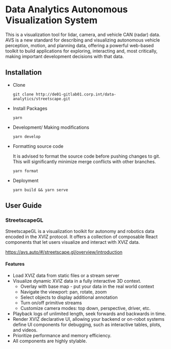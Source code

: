 # Data Analytics Autonomous Visualization System

This is a visualization tool for lidar, camera, and vehicle CAN (radar) data. AVS is a new standard for describing and visualizing autonomous vehicle perception, motion, and planning data, offering a powerful web-based toolkit to build applications for exploring, interacting and, most critically, making important development decisions with that data.

## Installation

* Clone

  `git clone http://de01-gitlab01.corp.int/data-analytics/streetscape.git`

* Install Packages

  `yarn`

* Development/ Making modifications

  `yarn develop`

* Formatting source code

  It is advised to format the source code before pushing changes to git. This will significantly minimize merge conflicts with other branches.

  `yarn format`

* Deployment

  `yarn build && yarn serve`

## User Guide

### StreetscapeGL

StreetscapeGL is a visualization toolkit for autonomy and robotics data encoded in the XVIZ protocol. It offers a collection of composable React components that let users visualize and interact with XVIZ data.

https://avs.auto/#/streetscape.gl/overview/introduction

#### Features
  - Load XVIZ data from static files or a stream server
  - Visualize dynamic XVIZ data in a fully interactive 3D context.
    - Overlay with base map - put your data in the real world context
    - Navigate the viewport: pan, rotate, zoom
    - Select objects to display additional annotation
    - Turn on/off primitive streams
    - Customize camera modes: top down, perspective, driver, etc.
  - Playback logs of unlimited length, seek forwards and backwards in time.
  - Render XVIZ declarative UI, allowing your backend or on-robot systems define UI components for debugging, such as interactive tables, plots, and videos.
  - Prioritize performance and memory efficiency.
  - All components are highly stylable.